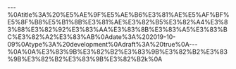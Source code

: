 ---%0Atitle%3A%20%E5%AE%9F%E5%AE%B6%E3%81%AE%E5%AF%BF%E5%8F%B8%E5%B1%8B%E3%81%AE%E3%82%B5%E3%82%A4%E3%83%88%E3%82%92%E3%83%AA%E3%83%8B%E3%83%A5%E3%83%BC%E3%82%A2%E3%83%AB%0Adate%3A%202019-10-09%0Atype%3A%20development%0Adraft%3A%20true%0A---%0A%0A%E3%83%9B%E3%82%B2%E3%83%9B%E3%82%B2%E3%83%9B%E3%82%B2%E3%83%9B%E3%82%B2k%0A